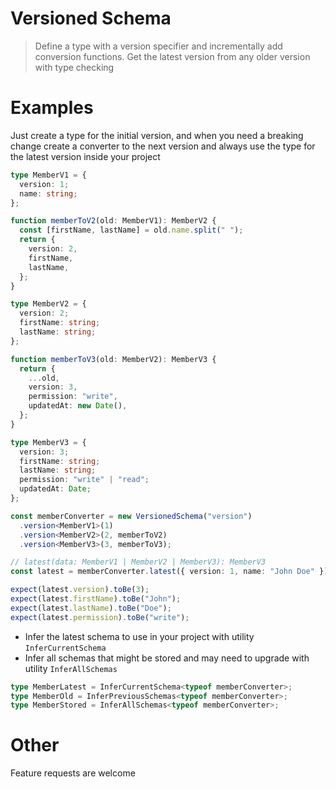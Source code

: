 # Versioned Schema

> Define a type with a version specifier and incrementally add conversion functions.
> Get the latest version from any older version with type checking

# Examples

Just create a type for the initial version, and when you need a breaking change
create a converter to the next version and always use the type for the latest version
inside your project

```ts
type MemberV1 = {
  version: 1;
  name: string;
};

function memberToV2(old: MemberV1): MemberV2 {
  const [firstName, lastName] = old.name.split(" ");
  return {
    version: 2,
    firstName,
    lastName,
  };
}

type MemberV2 = {
  version: 2;
  firstName: string;
  lastName: string;
};

function memberToV3(old: MemberV2): MemberV3 {
  return {
    ...old,
    version: 3,
    permission: "write",
    updatedAt: new Date(),
  };
}

type MemberV3 = {
  version: 3;
  firstName: string;
  lastName: string;
  permission: "write" | "read";
  updatedAt: Date;
};

const memberConverter = new VersionedSchema("version")
  .version<MemberV1>(1)
  .version<MemberV2>(2, memberToV2)
  .version<MemberV3>(3, memberToV3);

// latest(data: MemberV1 | MemberV2 | MemberV3): MemberV3
const latest = memberConverter.latest({ version: 1, name: "John Doe" });

expect(latest.version).toBe(3);
expect(latest.firstName).toBe("John");
expect(latest.lastName).toBe("Doe");
expect(latest.permission).toBe("write");
```

- Infer the latest schema to use in your project with utility `InferCurrentSchema`
- Infer all schemas that might be stored and may need to upgrade with utility `InferAllSchemas`

```ts
type MemberLatest = InferCurrentSchema<typeof memberConverter>;
type MemberOld = InferPreviousSchemas<typeof memberConverter>;
type MemberStored = InferAllSchemas<typeof memberConverter>;
```

# Other

Feature requests are welcome
